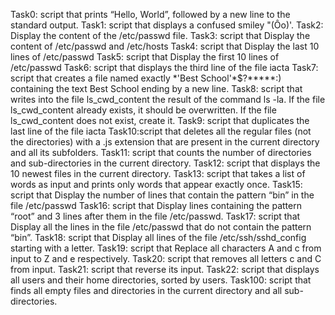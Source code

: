 Task0: script that prints “Hello, World”, followed by a new line to the standard output.
Task1: script that displays a confused smiley "(Ôo)'.
Task2: Display the content of the /etc/passwd file.
Task3: script that Display the content of /etc/passwd and /etc/hosts
Task4: script that Display the last 10 lines of /etc/passwd
Task5: script that Display the first 10 lines of /etc/passwd
Task6: script that displays the third line of the file iacta
Task7: script that creates a file named exactly \*\'Best School\'\*$\?\*\*\*\*\*:) containing the text Best School ending by a new line.
Task8: script that writes into the file ls_cwd_content the result of the command ls -la. If the file ls_cwd_content already exists, it should be overwritten. If the file ls_cwd_content does not exist, create it.
Task9: script that duplicates the last line of the file iacta
Task10:script that deletes all the regular files (not the directories) with a .js extension that are present in the current directory and all its subfolders.
Task11: script that counts the number of directories and sub-directories in the current directory.
Task12: script that displays the 10 newest files in the current directory.
Task13: script that takes a list of words as input and prints only words that appear exactly once.
Task15: script that Display the number of lines that contain the pattern “bin” in the file /etc/passwd
Task16: script that Display lines containing the pattern “root” and 3 lines after them in the file /etc/passwd.
Task17: script that Display all the lines in the file /etc/passwd that do not contain the pattern “bin”.
Task18: script that Display all lines of the file /etc/ssh/sshd_config starting with a letter.
Task19: script that Replace all characters A and c from input to Z and e respectively.
Task20: script that  removes all letters c and C from input.
Task21: script that reverse its input.
Task22: script that displays all users and their home directories, sorted by users.
Task100: script that finds all empty files and directories in the current directory and all sub-directories.
